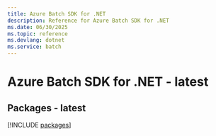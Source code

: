 ```yaml
---
title: Azure Batch SDK for .NET
description: Reference for Azure Batch SDK for .NET
ms.date: 06/30/2025
ms.topic: reference
ms.devlang: dotnet
ms.service: batch
---
```

# Azure Batch SDK for .NET - latest
## Packages - latest
[!INCLUDE [packages](batch-index.md)]